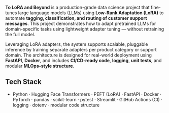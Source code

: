 **To LoRA and Beyond** is a production-grade data science project that fine-tunes large language models (LLMs) using **Low-Rank Adaptation (LoRA)** to automate **tagging, classification, and routing of customer support messages**. This project demonstrates how to adapt pretrained LLMs for domain-specific tasks using lightweight adapter tuning — without retraining the full model.

Leveraging LoRA adapters, the system supports scalable, pluggable inference by training separate adapters per product category or support domain. The architecture is designed for real-world deployment using **FastAPI**, **Docker**, and includes **CI/CD-ready code**, **logging**, **unit tests**, and modular **MLOps-style structure**.

## Tech Stack

- Python · Hugging Face Transformers · PEFT (LoRA) · FastAPI · Docker · PyTorch · pandas · scikit-learn · pytest · Streamlit · GitHub Actions (CI) · logging · dotenv · modular code structure
